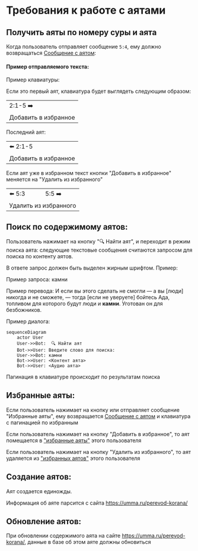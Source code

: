 # Требования к работе с аятами

## Получить аяты по номеру суры и аята

Когда пользователь отправляет сообщение `5:4`, ему должно возвращаться [Сообщение с аятом](glossary.md#Сообщение-с-аятом):

#### Пример отправляемого текста:
Пример клавиатуры:

Если это первый аят, клавиатура будет выглядеть следующим образом:

<table>
    <tbody>
        <tr>
            <td>2:1-5 ➡️</td>
        </tr>
        <tr>
            <td>Добавить в избранное</td>
        </tr>
    </tbody>
</table>

Последний аят:

<table>
    <tbody>
        <tr>
            <td>⬅️ 2:1-5</td>
        </tr>
        <tr>
            <td>Добавить в избранное</td>
        </tr>
    </tbody>
</table>

Если аят уже в избранном текст кнопки "Добавить в избранное" меняется на "Удалить из избранного"

<table>
    <tbody>
        <tr>
            <td>⬅️ 5:3</td>
            <td>5:5 ➡️</td>
        </tr>
        <tr>
            <td colspan="2">Удалить из избранного</td>
        </tr>
    </tbody>
</table>

## Поиск по содержимому аятов:

Пользователь нажимает на кнопку "🔍 Найти аят", и переходит в режим поиска аята: следующие текстовые сообщения считаются запросом для поиска по контенту аятов.

В ответе запрос должен быть выделен жирным шрифтом. Пример:

Пример запроса: камни

Пример перевода: И если вы этого сделать не смогли — а вы [люди] никогда и не сможете, — тогда [если не уверуете] бойтесь Ада, топливом для которого будут люди и __камни__. Уготован он для безбожников.

Пример диалога:

```mermaid
sequenceDiagram
    actor User
    User->>Bot:  🔍 Найти аят
    Bot->>User: Введите слово для поиска:
    User->>Bot: камни
    Bot->>User: <Контент аята>
    Bot->>User: <Аудио аята>
```

Пагинация в клавиатуре происходит по результатам поиска

## Избранные аяты:

Если пользователь нажимает на кнопку или отправляет сообщение "Избранные аяты", ему возвращается [Сообщение с аятом](glossary.md#Сообщение-с-аятом) и клавиатура с пагинацией по избранным

Если пользователь нажимает на кнопку "Добавить в избранное", то аят помещается в ["избранные аяты"](glossary.md#Избранные-аяты) этого пользователя

Если пользователь нажимает на кнопку "Удалить из избранного", то аят удаляется из ["избранных аятов"](glossary.md#Избранные-аяты) этого пользователя

## Создание аятов:

Аят создается единожды.

Информация об аяте парсится с сайта https://umma.ru/perevod-korana/

## Обновление аятов:

При обновлении содержимого аята на сайте https://umma.ru/perevod-korana/, данные в базе об этом аяте должны обновиться
